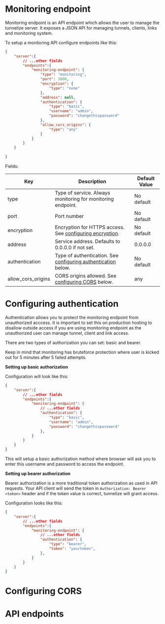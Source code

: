 # Monitoring endpoint

Monitoring endpoint is an API endpoint which allows the user to manage the tunnelize server. It exposes a JSON API
for managing tunnels, clients, links and monitoring system.

To setup a monitoring API configure endpoints like this:


```json
{
    "server":{
        // ...other fields
        "endpoints":{
            "monitoring-endpoint": {
                "type": "monitoring",
                "port": 3000,
                "encryption": {
                    "type": "none"
                },
                "address": null,
                "authentication": {
                    "type": "basic",
                    "username": "admin",
                    "password": "changethispassword"
                },
                "allow_cors_origins": {
                    "type": "any"
                }
            }
        }
    }
    
}
```

Fields:

| Key                | Description                                                                                  | Default Value |
| ------------------ | -------------------------------------------------------------------------------------------- | ------------- |
| type               | Type of service. Always monitoring for monitoring endpoint.                                  | No default    |
| port               | Port number                                                                                  | No default    |
| encryption         | Encryption for HTTPS access. See [configuring encryption](./setting-up-endpoint-tls.md).     | No default    |
| address            | Service address. Defaults to 0.0.0.0 if not set.                                             | 0.0.0.0       |
| authentication     | Type of authentication. See [configuring authentication](#configuring-authentication) below. | No default    |
| allow_cors_origins | CORS origins allowed.  See [configuring CORS](#configuring-cors) below.                      | any           |

# Configuring authentication

Authentication allows you to protect the monitoring endpoint from unauthorized acccess. It is important to set this on
production hosting to disallow outside access if you are using monitoring endpoint as the unauthorized user can manage
tunnel, client and link access.

There are two types of authorization you can set: basic and bearer.

Keep in mind that monitoring has bruteforce protection where user is kicked out for 5 minutes after 5 failed attempts.

**Setting up basic authorization**

Configuration will look like this:

```json
{
    "server":{
        // ...other fields
        "endpoints":{
            "monitoring-endpoint": {
                // ...other fields
                "authentication": {
                    "type": "basic",
                    "username": "admin",
                    "password": "changethispassword"
                },
            }
        }
    }
}
```

This will setup a basic authorization method where browser will ask you to enter this username and password to access
the endpoint.

**Setting up bearer authorization**

Bearer authorization is a more traditional token authorization as used in API requests. Your API client will send the
token in `Authorization: Bearer <token>` header and if the token value is correct, tunnelize will grant access.

Configuration looks like this:

```json
{
    "server":{
        // ...other fields
        "endpoints":{
            "monitoring-endpoint": {
                // ...other fields
                "authentication": {
                    "type": "bearer",
                    "token": "yourtoken",
                },
            }
        }
    }
}
```

# Configuring CORS

# API endpoints